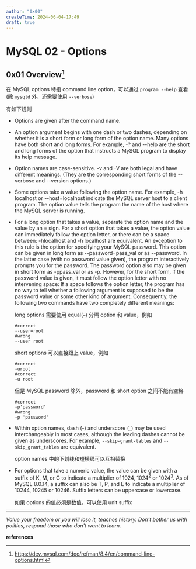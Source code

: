 ```yaml
---
author: "0x00"
createTime: 2024-06-04-17:49
draft: true
---
```


# MySQL 02 - Options

## 0x01 Overview[^1]

在 MySQL options 特指 command line option，可以通过 `program --help` 查看(除 `mysqld` 外，还需要使用 `--verbose`)

有如下规则

- Options are given after the command name.

- An option argument begins with one dash or two dashes, depending on whether it is a short form or long form of the option name. Many options have both short and long forms. For example, -? and --help are the short and long forms of the option that instructs a MySQL program to display its help message.

- Option names are case-sensitive. -v and -V are both legal and have different meanings. (They are the corresponding short forms of the --verbose and --version options.)

- Some options take a value following the option name. For example, -h localhost or --host=localhost indicate the MySQL server host to a client program. The option value tells the program the name of the host where the MySQL server is running.

- For a long option that takes a value, separate the option name and the value by an = sign. For a short option that takes a value, the option value can immediately follow the option letter, or there can be a space between: -hlocalhost and -h localhost are equivalent. An exception to this rule is the option for specifying your MySQL password. This option can be given in long form as --password=pass_val or as --password. In the latter case (with no password value given), the program interactively prompts you for the password. The password option also may be given in short form as -ppass_val or as -p. However, for the short form, if the password value is given, it must follow the option letter with no intervening space: If a space follows the option letter, the program has no way to tell whether a following argument is supposed to be the password value or some other kind of argument. Consequently, the following two commands have two completely different meanings:

  long options 需要使用 equal(`=`) 分隔 option 和 value，例如

  ```
  #correct
  --user=root
  #wrong
  --user root
  ```

  short options 可以直接跟上 value，例如

  ```
  #correct 
  -uroot
  #correct
  -u root
  ```

  但是 MySQL password 除外，password 和 short option 之间不能有空格

  ```
  #correct
  -p'password'
  #wrong
  -p 'password'
  ```


- Within option names, dash (-) and underscore (_) may be used interchangeably in most cases, although the leading dashes cannot be given as underscores. For example, `--skip-grant-tables` and `--skip_grant_tables` are equivalent.

  option names 中的下划线和短横线可以互相替换

- For options that take a numeric value, the value can be given with a suffix of K, M, or G to indicate a multiplier of 1024, $1024{^2}$ or $1024{^3}$​. As of MySQL 8.0.14, a suffix can also be T, P, and E to indicate a multiplier of 10244, 10245 or 10246. Suffix letters can be uppercase or lowercase. 

  如果 options 的值必须是数值，可以使用 unit suffix

  


---
*Value your freedom or you will lose it, teaches history. Don't bother us with politics, respond those who don't want to learn.*

**references**

[^1]:https://dev.mysql.com/doc/refman/8.4/en/command-line-options.html

